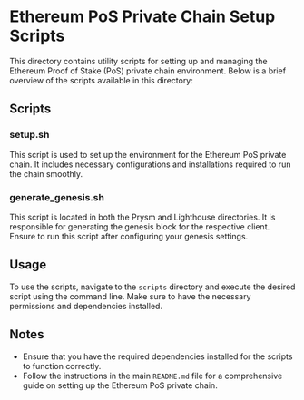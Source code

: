 # Ethereum PoS Private Chain Setup Scripts

This directory contains utility scripts for setting up and managing the Ethereum Proof of Stake (PoS) private chain environment. Below is a brief overview of the scripts available in this directory:

## Scripts

### setup.sh
This script is used to set up the environment for the Ethereum PoS private chain. It includes necessary configurations and installations required to run the chain smoothly.

### generate_genesis.sh
This script is located in both the Prysm and Lighthouse directories. It is responsible for generating the genesis block for the respective client. Ensure to run this script after configuring your genesis settings.

## Usage
To use the scripts, navigate to the `scripts` directory and execute the desired script using the command line. Make sure to have the necessary permissions and dependencies installed.

## Notes
- Ensure that you have the required dependencies installed for the scripts to function correctly.
- Follow the instructions in the main `README.md` file for a comprehensive guide on setting up the Ethereum PoS private chain.